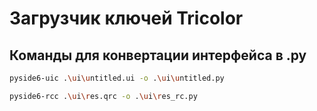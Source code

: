 # Загрузчик ключей Tricolor

## Команды для конвертации интерфейса в .py

```bash
pyside6-uic .\ui\untitled.ui -o .\ui\untitled.py
```
```bash
pyside6-rcc .\ui\res.qrc -o .\ui\res_rc.py
```


